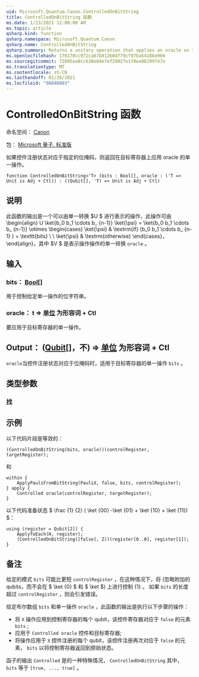 ```yaml
---
uid: Microsoft.Quantum.Canon.ControlledOnBitString
title: ControlledOnBitString 函数
ms.date: 1/23/2021 12:00:00 AM
ms.topic: article
qsharp.kind: function
qsharp.namespace: Microsoft.Quantum.Canon
qsharp.name: ControlledOnBitString
qsharp.summary: Returns a unitary operation that applies an oracle on the target register if the control register state corresponds to a specified bit mask.
ms.openlocfilehash: 176170cc972ca67b812b84f79cf97ba5418be9b6
ms.sourcegitcommit: 71605ea9cc630e84e7ef29027e1f0ea06299747e
ms.translationtype: MT
ms.contentlocale: zh-CN
ms.lasthandoff: 01/26/2021
ms.locfileid: "98840803"
---
```

# <a name="controlledonbitstring-function"></a>ControlledOnBitString 函数

命名空间： [Canon](xref:Microsoft.Quantum.Canon)

包： [Microsoft 量子. 标准版](https://nuget.org/packages/Microsoft.Quantum.Standard)


如果控件注册状态对应于指定的位掩码，则返回在目标寄存器上应用 oracle 的单一操作。

```qsharp
function ControlledOnBitString<'T> (bits : Bool[], oracle : ('T => Unit is Adj + Ctl)) : ((Qubit[], 'T) => Unit is Adj + Ctl)
```


## <a name="description"></a>说明

此函数的输出是一个可以由单一转换 $U $ 进行表示的操作，此操作可由 \begin{align} U \ket{b_0 b_1 \cdots b_ {n-1}} \ket{\psi} = \ket{b_0 b_1 \cdots b_ {n-1}} \otimes \begin{cases} \ket{\psi} & \textrm{if} (b_0 b_1 \cdots b_ {n-1} ) = \texttt{bits} \\ \\ \ket{\psi} & \textrm{otherwise} \end{cases}，\end{align}，其中 $V $ 是表示操作操作的单一转换 `oracle` 。

## <a name="input"></a>输入

### <a name="bits--bool"></a>bits： [Bool](xref:microsoft.quantum.lang-ref.bool)[]

用于控制给定单一操作的位字符串。


### <a name="oracle--t--unit--is-adj--ctl"></a>oracle： t => [单位](xref:microsoft.quantum.lang-ref.unit)  为形容词 + Ctl

要应用于目标寄存器的单一操作。



## <a name="output--qubitt--unit--is-adj--ctl"></a>Output： ([Qubit](xref:microsoft.quantum.lang-ref.qubit)[]，不) => [单位](xref:microsoft.quantum.lang-ref.unit)  为形容词 + Ctl

`oracle`当控件注册状态对应于位掩码时，适用于目标寄存器的单一操作 `bits` 。

## <a name="type-parameters"></a>类型参数

### <a name="t"></a>找



## <a name="example"></a>示例

以下代码片段是等效的：

```qsharp
(ControlledOnBitString(bits, oracle))(controlRegister, targetRegister);
```

和

```qsharp
within {
    ApplyPauliFromBitString(PauliX, false, bits, controlRegister);
} apply {
    Controlled oracle(controlRegister, targetRegister);
}
```

以下代码准备状态 $ \frac {1} {2} ( \ket {00} -\ket {01} + \ket {10} + \ket {11}) $：

```qsharp
using (register = Qubit[2]) {
    ApplyToEach(H, register);
    (ControlledOnBitString([false], Z))(register[0..0], register[1]);
}
```

## <a name="remarks"></a>备注

给定的模式 `bits` 可能比更短 `controlRegister` ，在这种情况下，将 (忽略附加的 qubits，而不会在 $ \ket {0} $ 和 $ \ket $) 上进行控制 {1} 。
如果 `bits` 的长度超过 `controlRegister` ，则会引发错误。

给定布尔数组 `bits` 和单一操作 `oracle` ，此函数的输出是执行以下步骤的操作：

* 将 `X` 操作应用到控制寄存器的每个 qubit，该控件寄存器对应于 `false` 的元素 `bits` ;
* 应用于 `Controlled oracle` 控件和目标寄存器;
* 将操作应用于 `X` 控件注册的每个 qubit，该控件注册再次对应于 `false` 的元素， `bits` 以将控制寄存器返回到原始状态。

函子的输出 `Controlled` 是的一种特殊情况， `ControlledOnBitString` 其中， `bits` 等于 `[true, ..., true]` 。